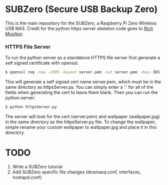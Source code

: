 # SUBZero (Secure USB Backup Zero) <br /> 
This is the main repository for the SUBZero, a Raspberry Pi Zero Wireless USB NAS.  Credit for the python https server skeleton code goes to [Rich Moulton](https://github.com/rhmoult/SecurityTools/blob/master/Platform_Independent/Python/httpsWithUpload/src/httpsWithUpload.py).

### HTTPS File Server
To run the python server as a standalone HTTPS file server first generate a self signed certificate with openssl:
``` bash
$ openssl req -new -x509 -keyout server.pem -out server.pem -days 365 -nodes
```

This will generate a self signed cert name server.pem, which must be in the same directory as httpsServer.py.  You can simply enter a '.' for all of the fields when generating the cert to leave them blank. 
Then you can run the python server:

``` bash
$ python httpsServer.py
```
The server will look for the cert (server.pem) and wallpaper (wallpaper.jpg) in the same directory as the httpsServer.py file.  To change the wallpaper, simple rename your custom wallpaper to wallpaper.jpg and place it in this directory.

# TODO
1. Write a SUBZero tutorial
2. Add SUBZero specific file changes (dnsmasq.conf, interfaces, hostapd.conf)
